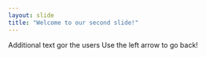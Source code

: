 ```yaml
---
layout: slide
title: "Welcome to our second slide!"
---
```

Additional text gor the users
Use the left arrow to go back!
